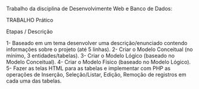 Trabalho da disciplina de Desenvolvimente Web e Banco de Dados:

TRABALHO Prático

Etapas / Descrição

1- Baseado em um tema desenvolver uma descrição/enunciado contendo informações sobre o projeto (até 5 linhas).
2- Criar o Modelo Conceitual (no mínimo, 3 entidades/tabelas).
3- Criar o Modelo Lógico (baseado no Modelo Conceitual).
4- Criar o Modelo Físico (baseado no Modelo Lógico).
5- Fazer as telas HTML para as tabelas e implementar com PHP as operações de Inserção, Seleção/Listar, Edição, Remoção de registros em cada uma das tabelas.
